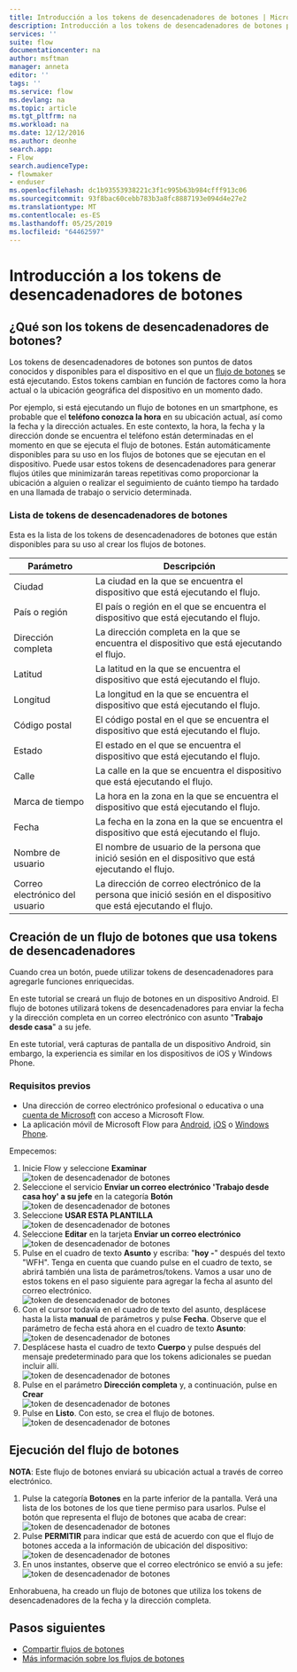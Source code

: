 ```yaml
---
title: Introducción a los tokens de desencadenadores de botones | Microsoft Docs
description: Introducción a los tokens de desencadenadores de botones para flujos de botón de Microsoft.
services: ''
suite: flow
documentationcenter: na
author: msftman
manager: anneta
editor: ''
tags: ''
ms.service: flow
ms.devlang: na
ms.topic: article
ms.tgt_pltfrm: na
ms.workload: na
ms.date: 12/12/2016
ms.author: deonhe
search.app:
- Flow
search.audienceType:
- flowmaker
- enduser
ms.openlocfilehash: dc1b93553938221c3f1c995b63b984cfff913c06
ms.sourcegitcommit: 93f8bac60cebb783b3a8fc8887193e094d4e27e2
ms.translationtype: MT
ms.contentlocale: es-ES
ms.lasthandoff: 05/25/2019
ms.locfileid: "64462597"
---
```

# <a name="get-started-with-button-trigger-tokens"></a>Introducción a los tokens de desencadenadores de botones
## <a name="what-are-button-trigger-tokens"></a>¿Qué son los tokens de desencadenadores de botones?
Los tokens de desencadenadores de botones son puntos de datos conocidos y disponibles para el dispositivo en el que un [flujo de botones](introduction-to-button-flows.md) se está ejecutando. Estos tokens cambian en función de factores como la hora actual o la ubicación geográfica del dispositivo en un momento dado.  

Por ejemplo, si está ejecutando un flujo de botones en un smartphone, es probable que el **teléfono conozca la hora** en su ubicación actual, así como la fecha y la dirección actuales. En este contexto, la hora, la fecha y la dirección donde se encuentra el teléfono están determinadas en el momento en que se ejecuta el flujo de botones. Están automáticamente disponibles para su uso en los flujos de botones que se ejecutan en el dispositivo. Puede usar estos tokens de desencadenadores para generar flujos útiles que minimizarán tareas repetitivas como proporcionar la ubicación a alguien o realizar el seguimiento de cuánto tiempo ha tardado en una llamada de trabajo o servicio determinada.

### <a name="list-of-button-trigger-tokens"></a>Lista de tokens de desencadenadores de botones
Esta es la lista de los tokens de desencadenadores de botones que están disponibles para su uso al crear los flujos de botones.

| Parámetro | Descripción |
| --- | --- |
| Ciudad |La ciudad en la que se encuentra el dispositivo que está ejecutando el flujo. |
| País o región |El país o región en el que se encuentra el dispositivo que está ejecutando el flujo. |
| Dirección completa |La dirección completa en la que se encuentra el dispositivo que está ejecutando el flujo. |
| Latitud |La latitud en la que se encuentra el dispositivo que está ejecutando el flujo. |
| Longitud |La longitud en la que se encuentra el dispositivo que está ejecutando el flujo. |
| Código postal |El código postal en el que se encuentra el dispositivo que está ejecutando el flujo. |
| Estado |El estado en el que se encuentra el dispositivo que está ejecutando el flujo. |
| Calle |La calle en la que se encuentra el dispositivo que está ejecutando el flujo. |
| Marca de tiempo |La hora en la zona en la que se encuentra el dispositivo que está ejecutando el flujo. |
| Fecha |La fecha en la zona en la que se encuentra el dispositivo que está ejecutando el flujo. |
| Nombre de usuario |El nombre de usuario de la persona que inició sesión en el dispositivo que está ejecutando el flujo. |
| Correo electrónico del usuario |La dirección de correo electrónico de la persona que inició sesión en el dispositivo que está ejecutando el flujo. |

## <a name="create-a-button-flow-that-uses-trigger-tokens"></a>Creación de un flujo de botones que usa tokens de desencadenadores
Cuando crea un botón, puede utilizar tokens de desencadenadores para agregarle funciones enriquecidas.

En este tutorial se creará un flujo de botones en un dispositivo Android. El flujo de botones utilizará tokens de desencadenadores para enviar la fecha y la dirección completa en un correo electrónico con asunto "**Trabajo desde casa**" a su jefe.

En este tutorial, verá capturas de pantalla de un dispositivo Android, sin embargo, la experiencia es similar en los dispositivos de iOS y Windows Phone.

### <a name="prerequisites"></a>Requisitos previos
* Una dirección de correo electrónico profesional o educativa o una [cuenta de Microsoft](https://account.microsoft.com/about?refd=www.microsoft.com) con acceso a Microsoft Flow.
* La aplicación móvil de Microsoft Flow para [Android](https://aka.ms/flowmobiledocsandroid), [iOS](https://aka.ms/flowmobiledocsios) o [Windows Phone](https://aka.ms/flowmobilewindows).

Empecemos:

1. Inicie Flow y seleccione **Examinar**   
   ![token de desencadenador de botones](./media/introduction-to-button-trigger-tokens/1.png)  
2. Seleccione el servicio **Enviar un correo electrónico 'Trabajo desde casa hoy' a su jefe** en la categoría **Botón**   
   ![token de desencadenador de botones](./media/introduction-to-button-trigger-tokens/2.png)  
3. Seleccione **USAR ESTA PLANTILLA**  
   ![token de desencadenador de botones](./media/introduction-to-button-trigger-tokens/3.png)  
4. Seleccione **Editar** en la tarjeta **Enviar un correo electrónico**  
   ![token de desencadenador de botones](./media/introduction-to-button-trigger-tokens/3-5.png)  
5. Pulse en el cuadro de texto **Asunto** y escriba: "**hoy -**" después del texto "WFH". Tenga en cuenta que cuando pulse en el cuadro de texto, se abrirá también una lista de parámetros/tokens. Vamos a usar uno de estos tokens en el paso siguiente para agregar la fecha al asunto del correo electrónico.  
   ![token de desencadenador de botones](./media/introduction-to-button-trigger-tokens/4.png)  
6. Con el cursor todavía en el cuadro de texto del asunto, desplácese hasta la lista **manual** de parámetros y pulse **Fecha**. Observe que el parámetro de fecha está ahora en el cuadro de texto **Asunto**:  
   ![token de desencadenador de botones](./media/introduction-to-button-trigger-tokens/6.png)  
7. Desplácese hasta el cuadro de texto **Cuerpo** y pulse después del mensaje predeterminado para que los tokens adicionales se puedan incluir allí.  
   ![token de desencadenador de botones](./media/introduction-to-button-trigger-tokens/7.png)  
8. Pulse en el parámetro **Dirección completa** y, a continuación, pulse en **Crear**  
   ![token de desencadenador de botones](./media/introduction-to-button-trigger-tokens/8.png)  
9. Pulse en **Listo**. Con esto, se crea el flujo de botones.  
   ![token de desencadenador de botones](./media/introduction-to-button-trigger-tokens/9.png)  

## <a name="run-the-button-flow"></a>Ejecución del flujo de botones
**NOTA**: Este flujo de botones enviará su ubicación actual a través de correo electrónico.  

1. Pulse la categoría **Botones** en la parte inferior de la pantalla. Verá una lista de los botones de los que tiene permiso para usarlos. Pulse el botón que representa el flujo de botones que acaba de crear:  
   ![token de desencadenador de botones](./media/introduction-to-button-trigger-tokens/10.png)  
2. Pulse **PERMITIR** para indicar que está de acuerdo con que el flujo de botones acceda a la información de ubicación del dispositivo:  
   ![token de desencadenador de botones](./media/introduction-to-button-trigger-tokens/11.png)  
3. En unos instantes, observe que el correo electrónico se envió a su jefe:  
   ![token de desencadenador de botones](./media/introduction-to-button-trigger-tokens/12.png)  

Enhorabuena, ha creado un flujo de botones que utiliza los tokens de desencadenadores de la fecha y la dirección completa. 

## <a name="next-steps"></a>Pasos siguientes
* [Compartir flujos de botones](share-buttons.md)
* [Más información sobre los flujos de botones](introduction-to-button-flows.md)
